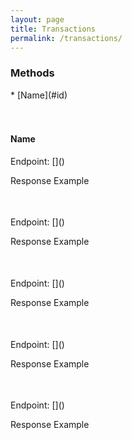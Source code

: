 ```yaml
---
layout: page
title: Transactions
permalink: /transactions/
---
```


<h3>Methods</h3>
* [Name](#id)
<br/>
<br/>
<br/>

<h4 id="get-brands">Name</h4>
Endpoint: []()

Response Example
<pre>

</pre>

<h4 id=""></h4>
Endpoint: []()

Response Example
<pre>

</pre>

<h4 id=""></h4>
Endpoint: []()

Response Example
<pre>

</pre>

<h4 id=""></h4>
Endpoint: []()

Response Example
<pre>

</pre>

<h4 id=""></h4>
Endpoint: []()

Response Example
<pre>

</pre>